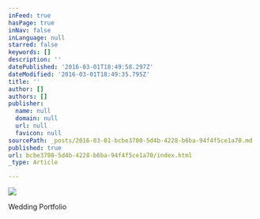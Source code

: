 ```yaml
---
inFeed: true
hasPage: true
inNav: false
inLanguage: null
starred: false
keywords: []
description: ''
datePublished: '2016-03-01T18:49:58.297Z'
dateModified: '2016-03-01T18:49:35.795Z'
title: ''
author: []
authors: []
publisher:
  name: null
  domain: null
  url: null
  favicon: null
sourcePath: _posts/2016-03-01-bcbe3700-5d4b-4228-b6ba-94f4f5ce1a70.md
published: true
url: bcbe3700-5d4b-4228-b6ba-94f4f5ce1a70/index.html
_type: Article

---
```

![](https://the-grid-user-content.s3-us-west-2.amazonaws.com/e280c389-d6e9-4df1-85ea-1b8d6dae05a4.jpg)

Wedding Portfolio